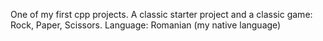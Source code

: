 One of my first cpp projects. A classic starter project and a classic game: Rock, Paper, Scissors.
Language: Romanian (my native language)
